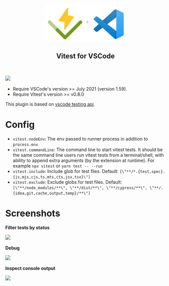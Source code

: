 
<p align="center">
  <br />
  <a title="Learn more about Vitest for VSCode" href="https://github.com/zxch3n/vitest-explorer"><img src="./img/cover.png" alt="Vitest for VSCode Logo" width="50%" /></a>

</p>

<h2 align="center">
  <b>Vitest for VSCode</b>
</h2>



<br />

![](https://i.ibb.co/bJCbCf2/202203292020.gif)


- Require VSCode's version >= July 2021 (version 1.59).
- Require Vitest's version >= v0.8.0

This plugin is based on [vscode testing api](https://code.visualstudio.com/api/extension-guides/testing).



# Config

- `vitest.nodeEnv`: The env passed to runner process in addition to `process.env`
- `vitest.commandLine`: The command line to start vitest tests. It should be the same command line users run vitest tests from a terminal/shell, with ability to append extra arguments (by the extension at runtime). For example `npx vitest` or `yarn test -- --run`
- `vitest.include`: Include glob for test files. Default: `[\"**/*.{test,spec}.{js,mjs,cjs,ts,mts,cts,jsx,tsx}\"]`
- `vitest.exclude`: Exclude globs for test files. Default: `[\"**/node_modules/**\", \"**/dist/**\", \"**/cypress/**\", \"**/.{idea,git,cache,output,temp}/**\"]`


# Screenshots

**Filter tests by status**

<img src="https://i.ibb.co/K903GYL/Screen-Recording-2022-03-29-at-20-41-54.gif"/>

**Debug**

<img src="https://i.ibb.co/SXtF6Yp/Screen-Recording-2022-03-29-at-20-49-54.gif"/>

**Inspect console output**

![](https://i.ibb.co/gMZWXZQ/Screen-Recording-2022-03-29-at-20-59-31.gif)



